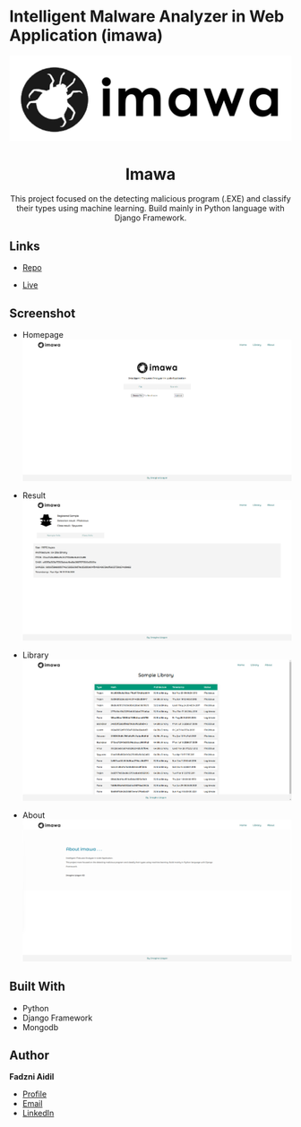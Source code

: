 # Intelligent Malware Analyzer in Web Application (imawa)

<img src="https://github.com/fadzniaidil/imawa/blob/main/malwr/static/image/imawass.png">
<h1 align="center">Imawa</h1>

<p align="center">This project focused on the detecting malicious program (.EXE) and classify their types using machine learning. Build mainly in Python language with Django Framework.</p>

## Links

- [Repo](https://github.com/fadzniaidil/imawa "imawa Repo")

- [Live](<https://imawa.onrender.com/> "Live View")

## Screenshot
- Homepage
![Home Page](https://github.com/fadzniaidil/fadzniaidil/blob/main/project_image/imawa/home.png)

- Result
![Result](https://github.com/fadzniaidil/fadzniaidil/blob/main/project_image/imawa/result.png)

- Library
![Library](https://github.com/fadzniaidil/fadzniaidil/blob/main/project_image/imawa/library.png)

- About
![About](https://github.com/fadzniaidil/fadzniaidil/blob/main/project_image/imawa/about.png)

## Built With

- Python
- Django Framework
- Mongodb


## Author

**Fadzni Aidil**

- [Profile](https://github.com/fadzniaidil "Fadzni Aidil")
- [Email](mailto:aidilfadzni@gmail.com?subject=Hi "Hi!")
- [LinkedIn](https://www.linkedin.com/in/aidilfadzni/ "Fadzni Aidil")


